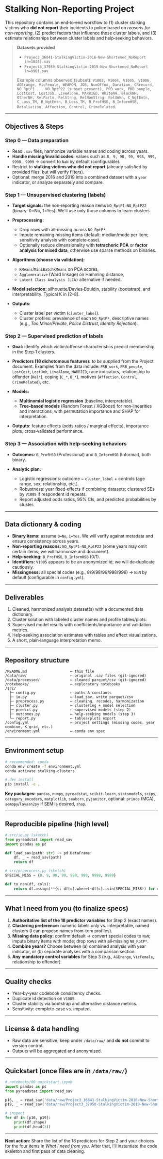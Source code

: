 # Stalking Non-Reporting Project

This repository contains an end‑to‑end workflow to (1) cluster stalking victims who **did not report** their incidents to police based on *reasons for non‑reporting*, (2) predict factors that influence those cluster labels, and (3) estimate relationships between cluster labels and help‑seeking behaviors.

> **Datasets provided**
>
> * `Projec3_36841-StalkingVictim-2016-New-Shortened_NoReport (n=1024).sav`
> * `Project3_37950-StalkingVictim-2019-New-Shortened_NoReport (n=990).sav`
>
> Example columns observed (subset): `V1003, V1004, V1005, V1006, AGErange, VicFemale, WEAPON, JOB, NumOffnd, Duration, CRrecord, NO_RptP1 ... NO_RptP22 (subset present), PRB_work, PRB_people, LostCost, LostJob, LiveAlone, MARRIED, WhiteNH, BlackNH, OtherNH, RelPartn, RelStrng, RelNonStrng, RelUnkn, C_NgtEmtn, C_Loss_TM, B_NgtEmtn, B_Loss_TM, B_ProfHSB, B_InformHSB, Retaliation, Affection, Control, CrimeRelated`.

---

## Objectives & Steps

### Step 0 — Data preparation

* Read `.sav` files, harmonize variable names and coding across years.
* **Handle missing/invalid codes:** values such as `8, 9, 98, 99, 998, 999, 9998, 9999` → convert to `NaN` by default (configurable).
* Restrict to **stalking victims who did not report** (already satisfied by provided files, but will verify filters).
* Optional: merge 2016 and 2019 into a combined dataset with a `year` indicator, or analyze separately and compare.

### Step 1 — Unsupervised clustering (labels)

* **Target signals:** the non‑reporting reason items `NO_RptP1–NO_RptP22` (binary: 0=No, 1=Yes). We'll use only those columns to learn clusters.
* **Preprocessing:**

  * Drop rows with all‑missing across `NO_RptP*`.
  * Impute remaining missing items (default: median/mode per item; sensitivity analysis with complete‑case).
  * Optionally reduce dimensionality with **tetrachoric PCA** or **factor analysis for mixed data**; otherwise use sparse methods on binaries.
* **Algorithms (choose via validation):**

  * `KMeans`/`MiniBatchKMeans` on PCA scores,
  * `Agglomerative` (Ward linkage) on Hamming distance,
  * `Latent Class Analysis (LCA)` alternative if needed.
* **Model selection:** silhouette/Davies‑Bouldin, stability (bootstrap), and interpretability. Typical K in [2–8].
* **Outputs:**

  * Cluster label per victim (`cluster_label`).
  * Cluster profiles: prevalence of each `NO_RptP*`, descriptive names (e.g., *Too Minor/Private*, *Police Distrust*, *Identity Rejection*).

### Step 2 — Supervised prediction of labels

* **Goal:** identify which victim/offense characteristics predict membership in the Step‑1 clusters.
* **Predictors (18 dichotomous features):** *to be supplied* from the Project document. Examples from the data include: `PRB_work`, `PRB_people`, `LostCost`, `LostJob`, `LiveAlone`, `MARRIED`, race indicators, relationship to offender (`Rel*`), coping (`C_*`, `B_*`), motives (`Affection`, `Control`, `CrimeRelated`), etc.
* **Models:**

  * **Multinomial logistic regression** (baseline, interpretable).
  * **Tree‑based models** (Random Forest / XGBoost) for non‑linearities and interactions, with permutation importance and SHAP for interpretation.
* **Outputs:** feature effects (odds ratios / marginal effects), importance plots, cross‑validated performance.

### Step 3 — Association with help‑seeking behaviors

* **Outcomes:** `B_ProfHSB` (Professional) and `B_InformHSB` (Informal), both binary.
* **Analytic plan:**

  * Logistic regressions: outcome ~ `cluster_label` + controls (age range, sex, relationship, etc.).
  * Robustness: year fixed‑effects if combining datasets; clustered SEs by `V1005` if respondent id repeats.
  * Report adjusted odds ratios, 95% CIs, and predicted probabilities by cluster.

---

## Data dictionary & coding

* **Binary items:** assume `0=No`, `1=Yes`. We will verify against metadata and ensure consistency across years.
* **Non‑reporting reasons:** `NO_RptP1–NO_RptP22` (some years may omit certain items; we will harmonize and document).
* **Help‑seeking:** `B_ProfHSB`, `B_InformHSB` (0/1).
* **Identifiers:** `V1005` appears to be an anonymized id; we will de‑duplicate cautiously.
* **Missingness:** all special codes (e.g., 8/9/98/99/998/999) → `NaN` by default (configurable in `config.yml`).

---

## Deliverables

1. Cleaned, harmonized analysis dataset(s) with a documented data dictionary.
2. Cluster solution with labeled cluster names and profile tables/plots.
3. Supervised model results with coefficients/importance and validation metrics.
4. Help‑seeking association estimates with tables and effect visualizations.
5. A short, plain‑language interpretation memo.

---

## Repository structure

```
/README.md                    ← this file
/data/raw/                    ← original .sav files (git‑ignored)
/data/processed/              ← cleaned parquet/csv (git‑ignored)
/notebooks/                   ← exploratory notebooks
/src/
  ├─ config.py                ← paths & constants
  ├─ io.py                    ← load_sav, write parquet/csv
  ├─ preprocess.py            ← cleaning, recodes, harmonization
  ├─ cluster.py               ← clustering + model selection
  ├─ predict.py               ← supervised models (step 2)
  ├─ outcomes.py              ← help‑seeking models (step 3)
  └─ report.py                ← tables/plots export
/config.yml                   ← project settings (missing codes, year combine, K grid, etc.)
/environment.yml              ← conda env spec
```

---

## Environment setup

```bash
# recommended: conda
conda env create -f environment.yml
conda activate stalking-clusters

# dev install
pip install -e .
```

**Key packages:** `pandas`, `numpy`, `pyreadstat`, `scikit-learn`, `statsmodels`, `scipy`, `category_encoders`, `matplotlib`, `seaborn`, `pyjanitor`, optional: `prince` (MCA), `semopy`/`lavaan2py` if SEM is desired, `shap`.

---

## Reproducible pipeline (high level)

```python
# src/io.py (sketch)
from pyreadstat import read_sav
import pandas as pd

def load_sav(path: str) -> pd.DataFrame:
    df, _ = read_sav(path)
    return df
```

```python
# src/preprocess.py (sketch)
SPECIAL_MISS = {8, 9, 98, 99, 998, 999, 9998, 9999}

def to_nan(df, cols):
    return df.assign(**{c: df[c].where(~df[c].isin(SPECIAL_MISS)) for c in cols})
```

---

## What I need from you (to finalize specs)

1. **Authoritative list of the 18 predictor variables** for Step 2 (exact names).
2. **Clustering preference:** numeric labels only vs. interpretable, named clusters (I can propose names from item profiles).
3. **Missing data policy:** confirm default → convert special codes to `NaN`; impute binary items with mode; drop rows with all‑missing `NO_RptP*`.
4. **Combine years?** Choose between (a) combined analysis with year indicator, or (b) separate analyses with a comparison section.
5. **Any mandatory control variables** for Step 3 (e.g., `AGErange`, `VicFemale`, relationship to offender).

---

## Quality checks

* Year‑by‑year codebook consistency checks.
* Duplicate id detection on `V1005`.
* Cluster stability via bootstrap and alternative distance metrics.
* Sensitivity: complete‑case vs. imputed.

---

## License & data handling

* Raw data are sensitive; keep under `/data/raw/` and **do not** commit to version control.
* Outputs will be aggregated and anonymized.

---

## Quickstart (once files are in `/data/raw/`)

```python
# notebooks/00_quickstart.ipynb
import pandas as pd
from pyreadstat import read_sav

p16, _ = read_sav('data/raw/Projec3_36841-StalkingVictim-2016-New-Shortened_NoReport (n=1024).sav')
p19, _ = read_sav('data/raw/Project3_37950-StalkingVictim-2019-New-Shortened_NoReport (n=990).sav')

# inspect
for df in [p16, p19]:
    print(df.shape)
    print(df.head(3))
```

---

**Next action:** Share the list of the 18 predictors for Step 2 and your choices for the four items in *What I need from you*. After that, I’ll instantiate the code skeleton and first pass of data cleaning.
